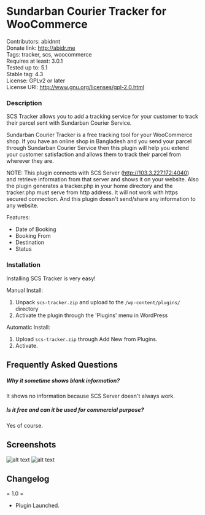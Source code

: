 Sundarban Courier Tracker for WooCommerce
======
Contributors: abidnnt <br>
Donate link: http://abidr.me <br>
Tags: tracker, scs, woocommerce <br>
Requires at least: 3.0.1 <br>
Tested up to: 5.1 <br>
Stable tag: 4.3 <br>
License: GPLv2 or later <br>
License URI: http://www.gnu.org/licenses/gpl-2.0.html <br>

### Description

SCS Tracker allows you to add a tracking service for your customer to track their parcel sent with Sundarban Courier Service.

Sundarban Courier Tracker is a free tracking tool for your WooCommerce shop. If you have an online shop in Bangladesh and you send your parcel through Sundarban Courier Service then this plugin will help you extend your customer satisfaction and allows them to track their parcel from wherever they are.

NOTE: This plugin connects with SCS Server (http://103.3.227.172:4040) and retrieve information from that server and shows it on your website. Also the plugin generates a tracker.php in your home directory and the tracker.php must serve from http address. It will not work with https secured connection. And this plugin doesn't send/share any information to any website.

Features:

*   Date of Booking
*   Booking From
*   Destination
*   Status

### Installation

Installing SCS Tracker is very easy!

Manual Install:
1. Unpack `scs-tracker.zip` and upload to the `/wp-content/plugins/` directory
2. Activate the plugin through the 'Plugins' menu in WordPress

Automatic Install:
1. Upload `scs-tracker.zip` through Add New from Plugins.
2. Activate.

## Frequently Asked Questions

##### Why it sometime shows blank information?

It shows no information because SCS Server doesn't always work.

##### Is it free and can it be used for commercial purpose?

Yes of course.

## Screenshots

![alt text](https://i.ibb.co/dJjGwHw/image.png "Tracker Interface")
![alt text](https://i.ibb.co/GH6J9nc/image.png "Tracker Screenshot")

## Changelog

= 1.0 =
* Plugin Launched.
